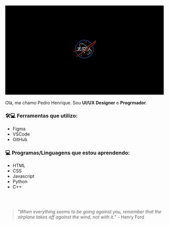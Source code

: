 <p align="center">
    <img windth="250"; src="https://github.com/Pedro-Henrique05/Pedro-Henrique05/blob/main/nasa.png">

Olá, me chamo Pedro Henrique. Sou <b>UI/UX Designer</b> e <b>Progrmador</b>.
<br>

### 🛠💻 Ferramentas que utilizo:
- Figma
- VSCode
- GitHub

### 💻 Programas/Linguagens que estou aprendendo:
- HTML
- CSS
- Javascript
- Python
- C++

<br>
<br>

> "*When everything seems to be going against you, remember that the airplane takes off against the wind, not with it.*" - Henry Ford
